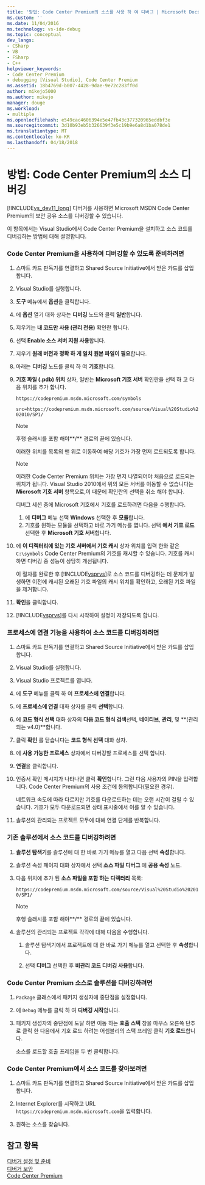 ```yaml
---
title: '방법: Code Center Premium의 소스를 사용 하 여 디버그 | Microsoft Docs'
ms.custom: ''
ms.date: 11/04/2016
ms.technology: vs-ide-debug
ms.topic: conceptual
dev_langs:
- CSharp
- VB
- FSharp
- C++
helpviewer_keywords:
- Code Center Premium
- debugging [Visual Studio], Code Center Premium
ms.assetid: 18b4769d-b007-4428-9dae-9e72c283ff0d
author: mikejo5000
ms.author: mikejo
manager: douge
ms.workload:
- multiple
ms.openlocfilehash: e549cac4606394e5e47fb43c377320965eddbf3e
ms.sourcegitcommit: 3d10b93eb5b326639f3e5c19b9e6a8d1ba078de1
ms.translationtype: MT
ms.contentlocale: ko-KR
ms.lasthandoff: 04/18/2018
---
```

# <a name="how-to-debug-with-code-center-premium-source"></a>방법: Code Center Premium의 소스 디버깅
[!INCLUDE[vs_dev11_long](../data-tools/includes/vs_dev11_long_md.md)] 디버거를 사용하면 Microsoft MSDN Code Center Premium의 보안 공유 소스를 디버깅할 수 있습니다.  
  
 이 항목에서는 Visual Studio에서 Code Center Premium을 설치하고 소스 코드를 디버깅하는 방법에 대해 설명합니다.  
  
### <a name="to-prepare-for-debugging-with-code-center-premium"></a>Code Center Premium을 사용하여 디버깅할 수 있도록 준비하려면  
  
1.  스마트 카드 판독기를 연결하고 Shared Source Initiative에서 받은 카드를 삽입합니다.  
  
2.  Visual Studio를 실행합니다.  
  
3.  **도구** 메뉴에서 **옵션**을 클릭합니다.  
  
4.  에 **옵션** 열기 대화 상자는 **디버깅** 노드와 클릭 **일반**합니다.  
  
5.  지우기는 **내 코드만 사용 (관리 전용)** 확인란 합니다.  
  
6.  선택 **Enable 소스 서버 지원 사용**합니다.  
  
7.  지우기 **원래 버전과 정확 하 게 일치 원본 파일이 필요**합니다.  
  
8.  아래는 **디버깅** 노드를 클릭 하 여 **기호**합니다.  
  
9. **기호 파일 (.pdb) 위치** 상자, 일반는 **Microsoft 기호 서버** 확인란을 선택 하 고 다음 위치를 추가 합니다.  
  
     `https://codepremium.msdn.microsoft.com/symbols`  
  
     `src=https://codepremium.msdn.microsoft.com/source/Visual%20Studio%202010/SP1/`  
  
    > [!NOTE]
    >  후행 슬래시를 포함 해야**/** 경로의 끝에 있습니다.  
  
     이러한 위치를 목록의 맨 위로 이동하여 해당 기호가 가장 먼저 로드되도록 합니다.  
  
    > [!NOTE]
    >  이러한 Code Center Premium 위치는 가장 먼저 나열되어야 처음으로 로드되는 위치가 됩니다. Visual Studio 2010에서 위의 모든 서버를 이동할 수 없습니다는 **Microsoft 기호 서버** 항목으로,이 때문에 확인란의 선택을 취소 해야 합니다.  
    >   
    >  디버그 세션 중에 Microsoft 기호에서 기호를 로드하려면 다음을 수행합니다.  
    >   
    >  1.  에 **디버그** 메뉴 선택 **Windows** 선택한 후 **모듈**합니다.  
    > 2.  기호를 원하는 모듈을 선택하고 바로 가기 메뉴를 엽니다. 선택 **에서 기호 로드** 선택한 후 **Microsoft 기호 서버**합니다.  
  
10. 에 **이 디렉터리에 있는 기호 서버에서 기호 캐시** 상자 위치를 입력 한와 같은 `C:\symbols` Code Center Premium의 기호를 캐시할 수 있습니다. 기호를 캐시하면 디버깅 중 성능이 상당히 개선됩니다.  
  
     이 절차를 완료한 후 [!INCLUDE[vsprvs](../code-quality/includes/vsprvs_md.md)]로 소스 코드를 디버깅하는 데 문제가 발생하면 이전에 캐시된 오래된 기호 파일의 캐시 위치를 확인하고, 오래된 기호 파일을 제거합니다.  
  
11. **확인**을 클릭합니다.  
  
12. [!INCLUDE[vsprvs](../code-quality/includes/vsprvs_md.md)]를 다시 시작하여 설정이 저장되도록 합니다.  
  
### <a name="to-debug-your-source-code-using-attach-to-process"></a>프로세스에 연결 기능을 사용하여 소스 코드를 디버깅하려면  
  
1.  스마트 카드 판독기를 연결하고 Shared Source Initiative에서 받은 카드를 삽입합니다.  
  
2.  Visual Studio를 실행합니다.  
  
3.  Visual Studio 프로젝트를 엽니다.  
  
4.  에 **도구** 메뉴를 클릭 하 여 **프로세스에 연결**합니다.  
  
5.  에 **프로세스에 연결** 대화 상자를 클릭 **선택**합니다.  
  
6.  에 **코드 형식 선택** 대화 상자의 **다음 코드 형식 검색**선택, **네이티브**, **관리**, 및 **(관리 되는 v4.0)**합니다.  
  
7.  클릭 **확인** 를 닫습니다는 **코드 형식 선택** 대화 상자.  
  
8.  에 **사용 가능한 프로세스** 상자에서 디버깅할 프로세스를 선택 합니다.  
  
9. **연결**을 클릭합니다.  
  
10. 인증서 확인 메시지가 나타나면 클릭 **확인**합니다. 그런 다음 사용자의 PIN을 입력합니다. Code Center Premium의 사용 조건에 동의합니다(필요한 경우).  
  
     네트워크 속도에 따라 다르지만 기호를 다운로드하는 데는 오랜 시간이 걸릴 수 있습니다. 기호가 모두 다운로드되면 상태 표시줄에서 이를 알 수 있습니다.  
  
11. 솔루션의 관리되는 프로젝트 모두에 대해 연결 단계를 반복합니다.  
  
### <a name="to-debug-source-code-from-an-existing-solution"></a>기존 솔루션에서 소스 코드를 디버깅하려면  
  
1.  **솔루션 탐색기**를 솔루션에 대 한 바로 가기 메뉴를 열고 다음 선택 **속성**합니다.  
  
2.  솔루션 속성 페이지 대화 상자에서 선택 **소스 파일 디버그** 에 **공용 속성** 노드.  
  
3.  다음 위치에 추가 된 **소스 파일을 포함 하는 디렉터리** 목록:  
  
     `https://codepremium.msdn.microsoft.com/source/Visual%20Studio%202010/SP1/`  
  
    > [!NOTE]
    >  후행 슬래시를 포함 해야**/** 경로의 끝에 있습니다.  
  
4.  솔루션의 관리되는 프로젝트 각각에 대해 다음을 수행합니다.  
  
    1.  솔루션 탐색기에서 프로젝트에 대 한 바로 가기 메뉴를 열고 선택한 후 **속성**합니다.  
  
    2.  선택 **디버그** 선택한 후 **비관리 코드 디버깅 사용**합니다.  
  
### <a name="to-debug-your-solution-with-code-center-premium-source"></a>Code Center Premium 소스로 솔루션을 디버깅하려면  
  
1.  `Package` 클래스에서 패키지 생성자에 중단점을 설정합니다.  
  
2.  에 `Debug` 메뉴를 클릭 하 여 **디버깅 시작**합니다.  
  
3.  패키지 생성자의 중단점에 도달 하면 이동 하는 **호출 스택** 창을 마우스 오른쪽 단추로 클릭 한 다음에서 기호 로드 하려는 어셈블리의 스택 프레임 클릭 **기호 로드**합니다.  
  
     소스를 로드할 호출 프레임을 두 번 클릭합니다.  
  
### <a name="to-browse-source-code-on-code-center-premium"></a>Code Center Premium에서 소스 코드를 찾아보려면  
  
1.  스마트 카드 판독기를 연결하고 Shared Source Initiative에서 받은 카드를 삽입합니다.  
  
2.  Internet Explorer를 시작하고 URL `https://codepremium.msdn.microsoft.com`을 입력합니다.  
  
3.  원하는 소스를 찾습니다.  
  
## <a name="see-also"></a>참고 항목  
 [디버거 설정 및 준비](../debugger/debugger-settings-and-preparation.md)   
 [디버거 보안](../debugger/debugger-security.md)   
 [Code Center Premium](http://www.microsoft.com/resources/sharedsource/ccp.mspx)